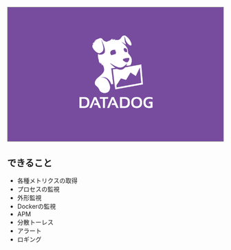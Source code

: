
![logo](imgs/dd-logo.png)

## できること
- 各種メトリクスの取得
- プロセスの監視
- 外形監視
- Dockerの監視
- APM
- 分散トーレス
- アラート
- ロギング
